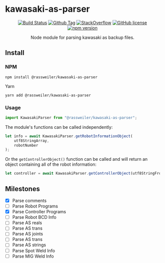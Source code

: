 # kawasaki-as-parser

<div align="center">

[![Build Status][github-actions-status]][github-actions-url]
[![Github Tag][github-tag-image]][github-tag-url]
[![StackOverflow][stackoverflow-img]][stackoverflow-url]
[![GitHub license][liscense-tag]][liscense-url]
[![npm version][npm-version-tag]][npm-version]

Node module for parsing kawasaki as backup files.

</div>

## Install

### NPM

`npm install @rassweiler/kawasaki-as-parser`

Yarn

`yarn add @rassweiler/kawasaki-as-parser`

### Usage

```javascript
import KawasakiParser from "@rassweiler/kawasaki-as-parser";
```

The module's functions can be called independently:

```javascript
let info = await KawasakiParser.getRobotInformationObject(
	utf8StringArray,
	robotNumber
);
```

Or the `getControllerObject()` function can be called and will return an object containing all of the robot information:

```javascript
let controller = await KawasakiParser.getControllerObject(utf8StringFromAsFile);
```

## Milestones

-  [x] Parse comments
-  [ ] Parse Robot Programs
-  [x] Parse Controller Programs
-  [ ] Parse Robot BCD Info
-  [ ] Parse AS reals
-  [ ] Parse AS trans
-  [ ] Parse AS joints
-  [ ] Parse AS trans
-  [ ] Parse AS strings
-  [ ] Parse Spot Weld Info
-  [ ] Parse MIG Weld Info

[github-actions-status]: https://github.com/rassweiler/kawasaki-as-parser/workflows/Test/badge.svg
[github-actions-url]: https://github.com/rassweiler/kawasaki-as-parser/actions
[github-tag-image]: https://img.shields.io/github/v/tag/rassweiler/kawasaki-as-parser?label=version
[github-tag-url]: https://github.com/rassweiler/kawasaki-as-parser/releases/latest
[stackoverflow-img]: https://img.shields.io/badge/stackoverflow-robot__project__utility-blue.svg
[stackoverflow-url]: https://stackoverflow.com/questions/tagged/kawasaki-as-parser
[liscense-url]: https://github.com/rassweiler/kawasaki-as-parser/blob/master/LICENSE
[liscense-tag]: https://img.shields.io/badge/license-MIT-blue.svg
[npm-version-tag]: https://img.shields.io/npm/v/@rassweiler/kawasaki-as-parser.svg?style=flat
[npm-version]: https://www.npmjs.com/package/@rassweiler/kawasaki-as-parser
